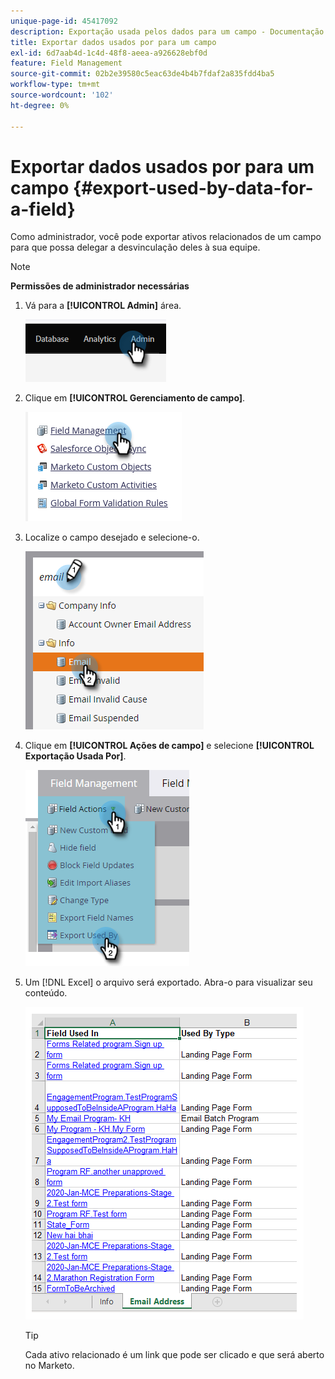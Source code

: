 ```yaml
---
unique-page-id: 45417092
description: Exportação usada pelos dados para um campo - Documentação do Marketo - Documentação do produto
title: Exportar dados usados por para um campo
exl-id: 6d7aab4d-1c4d-48f8-aeea-a926628ebf0d
feature: Field Management
source-git-commit: 02b2e39580c5eac63de4b4b7fdaf2a835fdd4ba5
workflow-type: tm+mt
source-wordcount: '102'
ht-degree: 0%

---
```


# Exportar dados usados por para um campo {#export-used-by-data-for-a-field}

Como administrador, você pode exportar ativos relacionados de um campo para que possa delegar a desvinculação deles à sua equipe.

>[!NOTE]
>
>**Permissões de administrador necessárias**

1. Vá para a **[!UICONTROL Admin]** área.

   ![](assets/export-used-by-data-for-a-field-1.png)

1. Clique em **[!UICONTROL Gerenciamento de campo]**.

   ![](assets/export-used-by-data-for-a-field-2.png)

1. Localize o campo desejado e selecione-o.

   ![](assets/export-used-by-data-for-a-field-3.png)

1. Clique em **[!UICONTROL Ações de campo]** e selecione **[!UICONTROL Exportação Usada Por]**.

   ![](assets/export-used-by-data-for-a-field-4.png)

1. Um [!DNL Excel] o arquivo será exportado. Abra-o para visualizar seu conteúdo.

   ![](assets/export-used-by-data-for-a-field-5.png)

   >[!TIP]
   >
   >Cada ativo relacionado é um link que pode ser clicado e que será aberto no Marketo.
